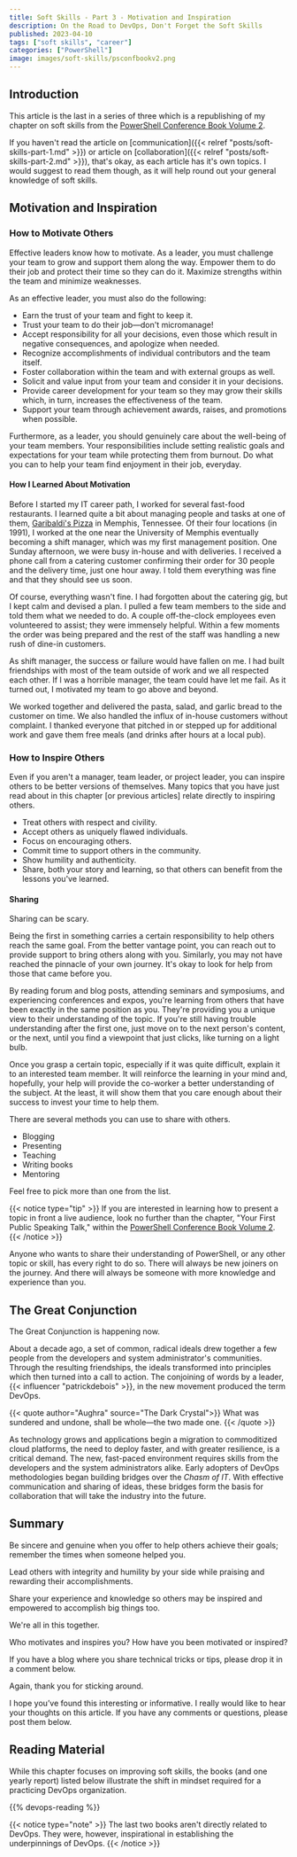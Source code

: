 ```yaml
---
title: Soft Skills - Part 3 - Motivation and Inspiration
description: On the Road to DevOps, Don't Forget the Soft Skills
published: 2023-04-10
tags: ["soft skills", "career"]
categories: ["PowerShell"]
image: images/soft-skills/psconfbookv2.png
---
```


## Introduction

This article is the last in a series of three which is a republishing of my chapter on soft skills from the [PowerShell Conference Book Volume 2](https://leanpub.com/psconfbook2).

If you haven't read the article on [communication]({{< relref "posts/soft-skills-part-1.md" >}})
or article on [collaboration]({{< relref "posts/soft-skills-part-2.md" >}}),
that's okay, as each article has it's own topics.
I would suggest to read them though, as it will help round out your general knowledge of soft skills.

## Motivation and Inspiration

### How to Motivate Others

Effective leaders know how to motivate.
As a leader, you must challenge your team to grow and support them along the way.
Empower them to do their job and protect their time so they can do it.
Maximize strengths within the team and minimize weaknesses.

As an effective leader, you must also do the following:

+ Earn the trust of your team and fight to keep it.
+ Trust your team to do their job—don't micromanage!
+ Accept responsibility for all your decisions, even those which result in negative consequences, and apologize when needed.
+ Recognize accomplishments of individual contributors and the team itself.
+ Foster collaboration within the team and with external groups as well.
+ Solicit and value input from your team and consider it in your decisions.
+ Provide career development for your team so they may grow their skills which, in turn, increases the effectiveness of the team.
+ Support your team through achievement awards, raises, and promotions when possible.

Furthermore, as a leader, you should genuinely care about the well-being of your team members.
Your responsibilities include setting realistic goals and expectations for your team while protecting them from burnout.
Do what you can to help your team find enjoyment in their job, everyday.

#### How I Learned About Motivation

Before I started my IT career path, I worked for several fast-food restaurants.
I learned quite a bit about managing people and tasks at one of them, [Garibaldi's Pizza][GaribaldisPizza] in Memphis, Tennessee.
Of their four locations (in 1991), I worked at the one near the University of Memphis eventually becoming a shift manager, which was my first management position.
One Sunday afternoon, we were busy in-house and with deliveries.
I received a phone call from a catering customer confirming their order for 30 people and the delivery time, just one hour away.
I told them everything was fine and that they should see us soon.

Of course, everything wasn't fine.
I had forgotten about the catering gig, but I kept calm and devised a plan.
I pulled a few team members to the side and told them what we needed to do.
A couple off-the-clock employees even volunteered to assist; they were immensely helpful.
Within a few moments the order was being prepared and the rest of the staff was handling a new rush of dine-in customers.

As shift manager, the success or failure would have fallen on me.
I had built friendships with most of the team outside of work and we all respected each other.
If I was a horrible manager, the team could have let me fail.
As it turned out, I motivated my team to go above and beyond.

We worked together and delivered the pasta, salad, and garlic bread to the customer on time.
We also handled the influx of in-house customers without complaint.
I thanked everyone that pitched in or stepped up for additional work and gave them free meals (and drinks after hours at a local pub).

[GaribaldisPizza]: http://garibaldispizza.com/

### How to Inspire Others

Even if you aren't a manager, team leader, or project leader, you can inspire others to be better versions of themselves.
Many topics that you have just read about in this chapter [or previous articles] relate directly to inspiring others.

+ Treat others with respect and civility.
+ Accept others as uniquely flawed individuals.
+ Focus on encouraging others.
+ Commit time to support others in the community.
+ Show humility and authenticity.
+ Share, both your story and learning, so that others can benefit from the lessons you've learned.

#### Sharing

Sharing can be scary.

Being the first in something carries a certain responsibility to help others reach the same goal.
From the better vantage point, you can reach out to provide support to bring others along with you.
Similarly, you may not have reached the pinnacle of your own journey.
It's okay to look for help from those that came before you.

By reading forum and blog posts, attending seminars and symposiums, and experiencing conferences and expos, you're learning from others that have been exactly in the same position as you.
They're providing you a unique view to their understanding of the topic.
If you're still having trouble understanding after the first one, just move on to the next person's content, or the next, until you find a viewpoint that just clicks, like turning on a light bulb.

Once you grasp a certain topic, especially if it was quite difficult, explain it to an interested team member.
It will reinforce the learning in your mind and, hopefully, your help will provide the co-worker a better understanding of the subject.
At the least, it will show them that you care enough about their success to invest your time to help them.

There are several methods you can use to share with others.

+ Blogging
+ Presenting
+ Teaching
+ Writing books
+ Mentoring

Feel free to pick more than one from the list.

{{< notice type="tip" >}}
If you are interested in learning how to present a topic in front a live audience, look no further than the chapter, "Your First Public Speaking Talk," within the [PowerShell Conference Book Volume 2](https://leanpub.com/psconfbook2).
{{< /notice >}}

Anyone who wants to share their understanding of PowerShell, or any other topic or skill, has every right to do so.
There will always be new joiners on the journey.
And there will always be someone with more knowledge and experience than you.

## The Great Conjunction

The Great Conjunction is happening now.

About a decade ago, a set of common, radical ideals drew together a few people from the developers and system administrator's communities.
Through the resulting friendships, the ideals transformed into principles which then turned into a call to action.
The conjoining of words by a leader, {{< influencer "patrickdebois" >}}, in the new movement produced the term DevOps.

{{< quote author="Aughra" source="The Dark Crystal">}}
What was sundered and undone, shall be whole—the two made one.
{{< /quote >}}

As technology grows and applications begin a migration to commoditized cloud platforms, the need to deploy faster, and with greater resilience, is a critical demand.
The new, fast-paced environment requires skills from the developers and the system administrators alike.
Early adopters of DevOps methodologies began building bridges over the *Chasm of IT*.
With effective communication and sharing of ideas, these bridges form the basis for collaboration that will take the industry into the future.

## Summary

Be sincere and genuine when you offer to help others achieve their goals; remember the times when someone helped you.

Lead others with integrity and humility by your side while praising and rewarding their accomplishments.

Share your experience and knowledge so others may be inspired and empowered to accomplish big things too.

We're all in this together.

Who motivates and inspires you?
How have you been motivated or inspired?

If you have a blog where you share technical tricks or tips, please drop it in a comment below.

Again, thank you for sticking around.

I hope you’ve found this interesting or informative.
I really would like to hear your thoughts on this article.
If you have any comments or questions, please post them below.

## Reading Material

While this chapter focuses on improving soft skills, the books (and one yearly report) listed below illustrate the shift in mindset required for a practicing DevOps organization.

{{% devops-reading %}}

{{< notice type="note" >}}
The last two books aren't directly related to DevOps.
They were, however, inspirational in establishing the underpinnings of DevOps.
{{< /notice >}}
